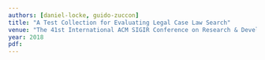 ```yaml
---
authors: [daniel-locke, guido-zuccon]
title: "A Test Collection for Evaluating Legal Case Law Search"
venue: "The 41st International ACM SIGIR Conference on Research & Development in Information Retrieval"
year: 2018
pdf: 
---
```

